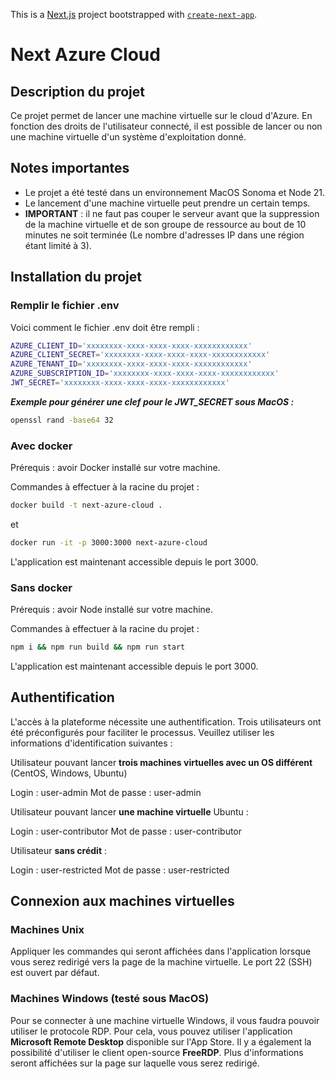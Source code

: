 This is a [Next.js](https://nextjs.org/) project bootstrapped with [`create-next-app`](https://github.com/vercel/next.js/tree/canary/packages/create-next-app).

# Next Azure Cloud

## Description du projet

Ce projet permet de lancer une machine virtuelle sur le cloud d'Azure. En fonction des droits de l'utilisateur connecté, il est possible de lancer ou non une machine virtuelle d'un système d'exploitation donné.

## Notes importantes

- Le projet a été testé dans un environnement MacOS Sonoma et Node 21.
- Le lancement d'une machine virtuelle peut prendre un certain temps.
- **IMPORTANT** : il ne faut pas couper le serveur avant que la suppression de la machine virtuelle et de son groupe de ressource au bout de 10 minutes ne soit terminée (Le nombre d'adresses IP dans une région étant limité à 3).

## Installation du projet

### Remplir le fichier .env

Voici comment le fichier .env doit être rempli :

```bash
AZURE_CLIENT_ID='xxxxxxxx-xxxx-xxxx-xxxx-xxxxxxxxxxxx'
AZURE_CLIENT_SECRET='xxxxxxxx-xxxx-xxxx-xxxx-xxxxxxxxxxxx'
AZURE_TENANT_ID='xxxxxxxx-xxxx-xxxx-xxxx-xxxxxxxxxxxx'
AZURE_SUBSCRIPTION_ID='xxxxxxxx-xxxx-xxxx-xxxx-xxxxxxxxxxxx'
JWT_SECRET='xxxxxxxx-xxxx-xxxx-xxxx-xxxxxxxxxxxx'
```

**_Exemple pour générer une clef pour le JWT_SECRET sous MacOS :_**

```bash
openssl rand -base64 32
```

### Avec docker

Prérequis : avoir Docker installé sur votre machine.

Commandes à effectuer à la racine du projet :

```bash
docker build -t next-azure-cloud .
```

et

```bash
docker run -it -p 3000:3000 next-azure-cloud
```

L'application est maintenant accessible depuis le port 3000.

### Sans docker

Prérequis : avoir Node installé sur votre machine.

Commandes à effectuer à la racine du projet :

```bash
npm i && npm run build && npm run start
```

L'application est maintenant accessible depuis le port 3000.

## Authentification

L'accès à la plateforme nécessite une authentification. Trois utilisateurs ont été préconfigurés pour faciliter le processus. Veuillez utiliser les informations d'identification suivantes :

Utilisateur pouvant lancer **trois machines virtuelles avec un OS différent** (CentOS, Windows, Ubuntu)

Login : user-admin
Mot de passe : user-admin

Utilisateur pouvant lancer **une machine virtuelle** Ubuntu :

Login : user-contributor
Mot de passe : user-contributor

Utilisateur **sans crédit** :

Login : user-restricted
Mot de passe : user-restricted

## Connexion aux machines virtuelles

### Machines Unix

Appliquer les commandes qui seront affichées dans l'application lorsque vous serez redirigé vers la page de la machine virtuelle.
Le port 22 (SSH) est ouvert par défaut.

### Machines Windows (testé sous MacOS)

Pour se connecter à une machine virtuelle Windows, il vous faudra pouvoir utiliser le protocole RDP.
Pour cela, vous pouvez utiliser l'application **Microsoft Remote Desktop** disponible sur l'App Store.
Il y a également la possibilité d'utiliser le client open-source **FreeRDP**.
Plus d'informations seront affichées sur la page sur laquelle vous serez redirigé.
